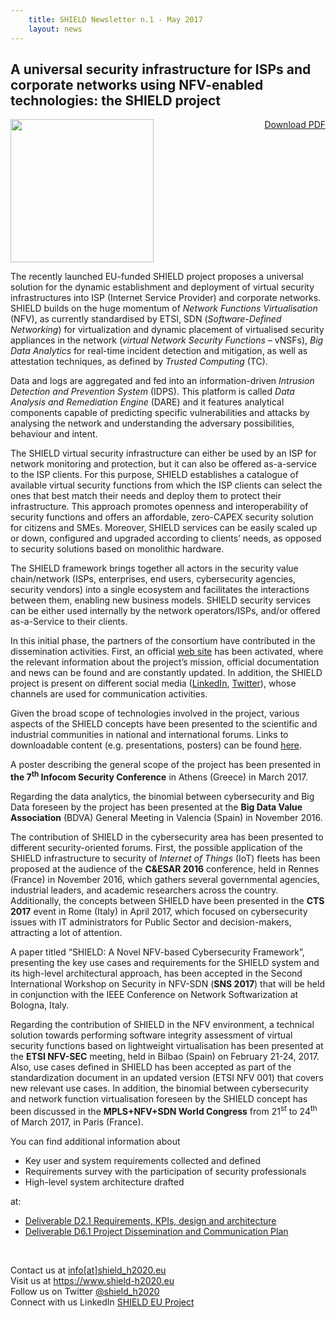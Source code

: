 ```yaml
---
    title: SHIELD Newsletter n.1 - May 2017
    layout: news
---
```


<h2>A universal security infrastructure for ISPs and corporate networks using
NFV-enabled technologies: the SHIELD project</h2>

<p>
<a target="blank" style="float:right;"
  href="{{ site.baseurl | append: '/documents/other-documents/' | append: 'shield_newsletter_1_may_2017.pdf' }}"
  class="btn btn-default">
    <i class="fa fa-download" aria-hidden="true"></i> Download PDF
</a>

</p>

<img src="{{ 'shield.png' | prepend: '/img/logo/' | prepend: site.baseurl }}"
  width="229" height="229" />

<p>The recently launched EU-funded SHIELD project proposes a universal
solution for the dynamic establishment and deployment of virtual security
infrastructures into ISP (Internet Service Provider) and corporate networks.
SHIELD builds on the huge momentum of <em>Network Functions
Virtualisation</em> (NFV), as currently standardised by ETSI, SDN
(<em>Software-Defined Networking</em>) for virtualization and dynamic
placement of virtualised security appliances in the network (<em>virtual
Network Security Functions</em> – vNSFs), <em>Big Data Analytics</em> for
real-time incident detection and mitigation, as well as attestation
techniques, as defined by <em>Trusted Computing</em> (TC).</p>

<p>Data and logs are aggregated and fed into an information-driven
<em>Intrusion Detection and Prevention System</em> (IDPS). This platform is
called <em>Data Analysis and Remediation Engine</em> (DARE) and it features
analytical components capable of predicting specific vulnerabilities and
attacks by analysing the network and understanding the adversary
possibilities, behaviour and intent.</p>

<p>The SHIELD virtual security infrastructure can either be used by an ISP for
network monitoring and protection, but it can also be offered as-a-service to
the ISP clients. For this purpose, SHIELD establishes a catalogue of available
virtual security functions from which the ISP clients can select the ones that
best match their needs and deploy them to protect their infrastructure. This
approach promotes openness and interoperability of security functions and
offers an affordable, zero-CAPEX security solution for citizens and SMEs.
Moreover, SHIELD services can be easily scaled up or down, configured and
upgraded according to clients’ needs, as opposed to security solutions based
on monolithic hardware.</p>

<p>The SHIELD framework brings together all actors in the security value
chain/network (ISPs, enterprises, end users, cybersecurity agencies, security
vendors) into a single ecosystem and facilitates the interactions between
them, enabling new business models. SHIELD security services can be either
used internally by the network operators/ISPs, and/or offered as-a-Service to
their clients.</p>

<p>In this initial phase, the partners of the consortium have contributed in
the dissemination activities. First, an official
<a href="https://www.shield-h2020.eu/">web site</a> has been activated, where
the relevant information about the project’s mission, official documentation
and news can be found and are constantly updated. In addition, the SHIELD
project is present on different social media
(<a href="https://www.linkedin.com/company/shield-eu-project">LinkedIn</a>, <a
href="https://twitter.com/shield_h2020">Twitter</a>), whose channels are used
for communication activities.</p>

<p>Given the broad scope of technologies involved in the project, various
aspects of the SHIELD concepts have been presented to the scientific and
industrial communities in national and international forums. Links to
downloadable content (e.g. presentations, posters) can be found <a
href="https://www.shield-h2020.eu/documents/other-documents.html">here</a>.</p>

<p>A poster describing the general scope of the project has been presented in
<strong>the 7<sup>th</sup> Infocom Security Conference</strong> in Athens
(Greece) in March 2017.</p>

<p>Regarding the data analytics, the binomial between cybersecurity and Big
Data foreseen by the project has been presented at the <strong>Big Data Value
Association</strong> (BDVA) General Meeting in Valencia (Spain) in November
2016.</p>

<p>The contribution of SHIELD in the cybersecurity area has been presented to
different security-oriented forums. First, the possible application of the
SHIELD infrastructure to security of <em>Internet of Things</em> (IoT) fleets
has been proposed at the audience of the <strong>C&amp;ESAR 2016</strong>
conference, held in Rennes (France) in November 2016, which gathers several
governmental agencies, industrial leaders, and academic researchers across the
country. Additionally, the concepts between SHIELD have been presented in the
<strong>CTS 2017</strong> event in Rome (Italy) in April 2017, which focused
on cybersecurity issues with IT administrators for Public Sector and
decision-makers, attracting a lot of attention.</p>

<p>A paper titled “SHIELD: A Novel NFV-based Cybersecurity Framework”,
presenting the key use cases and requirements for the SHIELD system and its
high-level architectural approach, has been accepted in the Second
International Workshop on Security in NFV-SDN (<strong>SNS 2017</strong>) that
will be held in conjunction with the IEEE Conference on Network Softwarization
at Bologna, Italy.</p>

<p>Regarding the contribution of SHIELD in the NFV environment, a technical
solution towards performing software integrity assessment of virtual security
functions based on lightweight virtualisation has been presented at the
<strong>ETSI NFV-SEC</strong> meeting, held in Bilbao (Spain) on February
21-24, 2017. Also, use cases defined in SHIELD has been accepted as part of
the standardization document in an updated version (ETSI NFV 001) that covers
new relevant use cases. In addition, the binomial between cybersecurity and
network function virtualisation foreseen by the SHIELD concept has been
discussed in the <strong>MPLS+NFV+SDN World Congress</strong> from
21<sup>st</sup> to 24<sup>th</sup> of March 2017, in Paris (France).</p>

<p>You can find additional information about

<ul>
  <li>Key user and system requirements collected and defined</li>
  <li>Requirements survey with the participation of security
  professionals</li>
  <li>High-level system architecture drafted</li>
</ul>

at:

<ul>
  <li><a
  href="https://www.shield-h2020.eu/shield-h2020/documents/project-deliverables/SHIELD_D2.1_Requirements_KPIs_Design_and_Architecture_v1.0.pdf">Deliverable
  D2.1 Requirements, KPIs, design and architecture</a></li>
  <li><a href="https://www.shield-h2020.eu/shield-h2020/documents/project-deliverables/SHIELD_D6.1_Project_Dissemination_and_Communication_Plan_v.1.0.pdf">Deliverable
D6.1 Project Dissemination and Communication Plan</a></li>
</ul>
</p>
<br/>
<p>Contact us at <a
href="mailto:info@shield_h2020.eu">info[at]shield_h2020.eu</a>
<br/>
Visit us at <a href="https://www.shield-h2020.eu"
class="uri">https://www.shield-h2020.eu</a>
<br/>
Follow us on Twitter <a
href="https://twitter.com/shield_h2020">@shield_h2020</a>
<br/>
Connect with us LinkedIn <a
href="https://www.linkedin.com/company-beta/17928049/?pathWildcard=17928049">SHIELD
EU Project</a>
</p>
